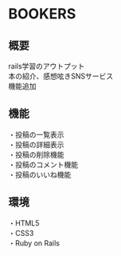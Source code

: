 # BOOKERS

## 概要
rails学習のアウトプット<br />
本の紹介、感想呟きSNSサービス<br />
機能追加

## 機能
・投稿の一覧表示<br />
・投稿の詳細表示<br />
・投稿の削除機能<br />
・投稿のコメント機能<br />
・投稿のいいね機能</br>

## 環境
・HTML5<br />
・CSS3<br />
・Ruby on Rails
